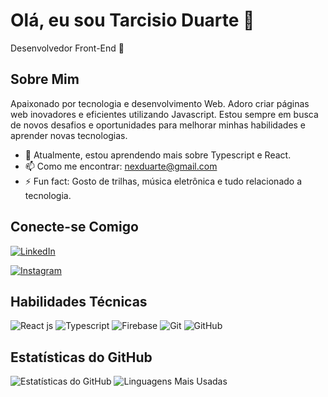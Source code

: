 # Olá, eu sou Tarcisio Duarte 👋

Desenvolvedor Front-End 🚀

## Sobre Mim

Apaixonado por tecnologia e desenvolvimento Web. Adoro criar páginas web inovadores e eficientes utilizando Javascript. Estou sempre em busca de novos desafios e oportunidades para melhorar minhas habilidades e aprender novas tecnologias.

- 🌱 Atualmente, estou aprendendo mais sobre Typescript e React.
- 📫 Como me encontrar: [nexduarte@gmail.com](mailto:nexduarte@gmail.com)
- ⚡ Fun fact: Gosto de trilhas, música eletrônica e tudo relacionado a tecnologia.

## Conecte-se Comigo

[![LinkedIn](https://img.shields.io/badge/LinkedIn-blue?style=for-the-badge&logo=linkedin)](https://www.linkedin.com/in/tarcisio-duarte-4228a2195/)

[![Instagram](https://img.shields.io/badge/Instagram-E4405F?style=for-the-badge&logo=instagram&logoColor=white)](https://www.instagram.com/zizo_duarte/)

## Habilidades Técnicas

![React js](https://img.shields.io/badge/Flutter-02569B?style=for-the-badge&logo=flutter&logoColor=white)
![Typescript](https://img.shields.io/badge/Dart-0175C2?style=for-the-badge&logo=dart&logoColor=white)
![Firebase](https://img.shields.io/badge/Firebase-ffca28?style=for-the-badge&logo=firebase&logoColor=black)
![Git](https://img.shields.io/badge/Git-F05032?style=for-the-badge&logo=git&logoColor=white)
![GitHub](https://img.shields.io/badge/GitHub-181717?style=for-the-badge&logo=github&logoColor=white)


## Estatísticas do GitHub

![Estatísticas do GitHub](https://github-readme-stats.vercel.app/api?username=Zizoduarte&show_icons=true&theme=radical)
![Linguagens Mais Usadas](https://github-readme-stats.vercel.app/api/top-langs/?username=Zizoduarte&layout=compact&theme=radical)
